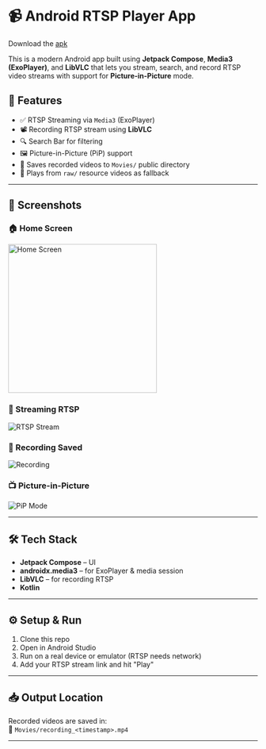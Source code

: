 # 📹 Android RTSP Player App

Download the [apk](https://github.com/by15190/rtsp_client/releases/tag/v1.0.0)

This is a modern Android app built using **Jetpack Compose**, **Media3 (ExoPlayer)**, and **LibVLC** that lets you stream, search, and record RTSP video streams with support for **Picture-in-Picture** mode.



## 🚀 Features

- ✅ RTSP Streaming via `Media3` (ExoPlayer)
- 📽️ Recording RTSP stream using **LibVLC**
- 🔍 Search Bar for filtering
- 🖼️ Picture-in-Picture (PiP) support
- 💾 Saves recorded videos to `Movies/` public directory
- 📁 Plays from `raw/` resource videos as fallback

---

## 📸 Screenshots
### 🏠 Home Screen
<img src="[screenshots/home_screen.png](https://github.com/by15190/rtsp_client/blob/master/app/src/main/res/image1.png)" alt="Home Screen" width="300"/>


### 🔴 Streaming RTSP
![RTSP Stream](screenshots/streaming.png)

### 💾 Recording Saved
![Recording](screenshots/recording_saved.png)

### 📺 Picture-in-Picture
![PiP Mode](screenshots/pip_mode.png)

---

## 🛠 Tech Stack

- **Jetpack Compose** – UI
- **androidx.media3** – for ExoPlayer & media session
- **LibVLC** – for recording RTSP
- **Kotlin**

---



## ⚙️ Setup & Run

1. Clone this repo
2. Open in Android Studio
3. Run on a real device or emulator (RTSP needs network)
4. Add your RTSP stream link and hit "Play"

---

## 📥 Output Location

Recorded videos are saved in:  
📁 `Movies/recording_<timestamp>.mp4`

---


